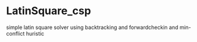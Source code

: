 # LatinSquare_csp
simple latin square solver using backtracking and forwardcheckin and min-conflict huristic 
